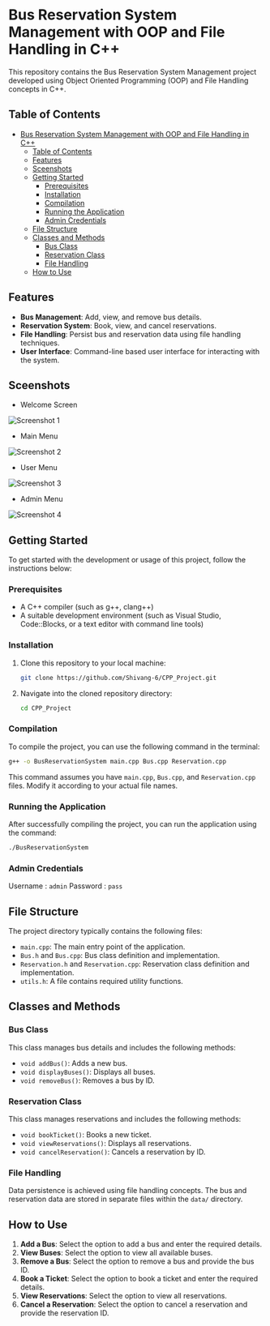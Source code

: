 # Bus Reservation System Management with OOP and File Handling in C++

This repository contains the Bus Reservation System Management project developed using Object Oriented Programming (OOP) and File Handling concepts in C++.

## Table of Contents

- [Bus Reservation System Management with OOP and File Handling in C++](#bus-reservation-system-management-with-oop-and-file-handling-in-c)
  - [Table of Contents](#table-of-contents)
  - [Features](#features)
  - [Sceenshots](#sceenshots)
  - [Getting Started](#getting-started)
    - [Prerequisites](#prerequisites)
    - [Installation](#installation)
    - [Compilation](#compilation)
    - [Running the Application](#running-the-application)
    - [Admin Credentials](#admin-credentials)
  - [File Structure](#file-structure)
  - [Classes and Methods](#classes-and-methods)
    - [Bus Class](#bus-class)
    - [Reservation Class](#reservation-class)
    - [File Handling](#file-handling)
  - [How to Use](#how-to-use)


## Features

- **Bus Management**: Add, view, and remove bus details.
- **Reservation System**: Book, view, and cancel reservations.
- **File Handling**: Persist bus and reservation data using file handling techniques.
- **User Interface**: Command-line based user interface for interacting with the system.

## Sceenshots

- Welcome Screen

![Screenshot 1](screenshots/1.png "Welcome Screen")

- Main Menu

![Screenshot 2](screenshots/2.png "Main Menu")

- User Menu

![Screenshot 3](screenshots/3.png "User Menu")

- Admin Menu

![Screenshot 4](screenshots/4.png "Admin Menu")


## Getting Started

To get started with the development or usage of this project, follow the instructions below:

### Prerequisites

- A C++ compiler (such as g++, clang++)
- A suitable development environment (such as Visual Studio, Code::Blocks, or a text editor with command line tools)

### Installation

1. Clone this repository to your local machine:

    ```bash
    git clone https://github.com/Shivang-6/CPP_Project.git
    ```

2. Navigate into the cloned repository directory:

    ```bash
    cd CPP_Project
    ```

### Compilation

To compile the project, you can use the following command in the terminal:

```bash
g++ -o BusReservationSystem main.cpp Bus.cpp Reservation.cpp
```

This command assumes you have `main.cpp`, `Bus.cpp`, and `Reservation.cpp` files. Modify it according to your actual file names.

### Running the Application

After successfully compiling the project, you can run the application using the command:

```bash
./BusReservationSystem
```

### Admin Credentials

Username : `admin`
Password : `pass`

## File Structure

The project directory typically contains the following files:

- `main.cpp`: The main entry point of the application.
- `Bus.h` and `Bus.cpp`: Bus class definition and implementation.
- `Reservation.h` and `Reservation.cpp`: Reservation class definition and implementation.
- `utils.h`: A file contains required utility functions.

## Classes and Methods

### Bus Class

This class manages bus details and includes the following methods:

- `void addBus()`: Adds a new bus.
- `void displayBuses()`: Displays all buses.
- `void removeBus()`: Removes a bus by ID.

### Reservation Class

This class manages reservations and includes the following methods:

- `void bookTicket()`: Books a new ticket.
- `void viewReservations()`: Displays all reservations.
- `void cancelReservation()`: Cancels a reservation by ID.

### File Handling

Data persistence is achieved using file handling concepts. The bus and reservation data are stored in separate files within the `data/` directory.

## How to Use

1. **Add a Bus**: Select the option to add a bus and enter the required details.
2. **View Buses**: Select the option to view all available buses.
3. **Remove a Bus**: Select the option to remove a bus and provide the bus ID.
4. **Book a Ticket**: Select the option to book a ticket and enter the required details.
5. **View Reservations**: Select the option to view all reservations.
6. **Cancel a Reservation**: Select the option to cancel a reservation and provide the reservation ID.

